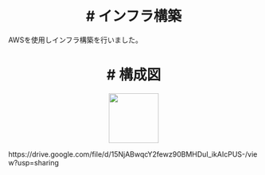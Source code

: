 <h1 align="center">
 # インフラ構築
</h1>

AWSを使用しインフラ構築を行いました。

<h1 align="center">
 # 構成図
</h1>
<p align="center">
 <a href="https://drive.google.com/file/d/15NjABwqcY2fewz90BMHDuI_ikAIcPUS-/view?usp=sharing">
  <img width="100px" src="(https://drive.google.com/file/d/15NjABwqcY2fewz90BMHDuI_ikAIcPUS-/view?usp=sharing)" />
 </a>
</p>
https://drive.google.com/file/d/15NjABwqcY2fewz90BMHDuI_ikAIcPUS-/view?usp=sharing
